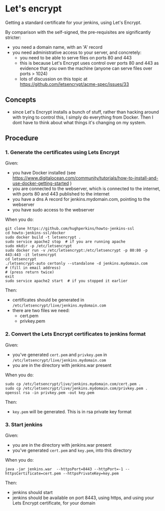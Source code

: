 # Let's encrypt

Getting a standard certificate for your jenkins, using Let's Encrypt.

By comparison with the self-signed, the pre-requisites are significantly stricter:
- you need a domain name, with an 'A' record
- you need administrative access to your server, and concretely:
  - you need to be able to serve files on ports 80 and 443
  - this is because Let's Encrypt uses control over ports 80 and 443 as evidence that you own the machine (anyone can
serve files over ports > 1024)
  - lots of discussion on this topic at https://github.com/letsencrypt/acme-spec/issues/33

## Concepts

- since Let's Encrypt installs a bunch of stuff, rather than hacking around with trying to control this, I simply do
everything from Docker.  Then I dont have to think about what things it's changing on my system.

## Procedure

### 1. Generate the certificates using Lets Encrypt

Given:
- you have Docker installed (see https://www.digitalocean.com/community/tutorials/how-to-install-and-use-docker-getting-started )
- you are connected to the webserver, which is connected to the internet, with ports 80 and 443 published to the internet
- you have a dns A record for jenkins.mydomain.com, pointing to the webserver
- you have sudo access to the webserver

When you do:
```
git clone https://github.com/hughperkins/howto-jenkins-ssl
cd howto-jenkins-ssl/docker
sudo docker build -t letsencrypt .
sudo service apache2 stop  # if you are running apache
sudo mkdir -p /etc/letsencrypt
sudo docker run -v /etc/letsencrypt:/etc/letsencrypt -p 80:80 -p 443:443 -it letsencrypt
cd letsencrypt
./letsencrypt-auto certonly --standalone -d jenkins.mydomain.com
# (fill in email address)
# (press return twice)
exit
sudo service apache2 start  # if you stopped it earlier
```
Then:
- certificates should be generated in `/etc/letsencrypt/live/jenkins.mydomain.com`
- there are two files we need:
  - cert.pem
  - privkey.pem

### 2. Convert the Lets Encrypt certificates to jenkins format

Given:
- you've generated `cert.pem` and `privkey.pem` in `/etc/letsencrypt/live/jenkins.mydomain.com`
- you are in the directory with jenkins.war present

When you do:
```
sudo cp /etc/letsencrypt/live/jenkins.mydomain.com/cert.pem .
sudo cp /etc/letsencrypt/live/jenkins.mydomain.com/privkey.pem .
openssl rsa -in privkey.pem -out key.pem
```
Then:
- `key.pem` will be generated.  This is in rsa private key format

### 3. Start jenkins

Given:
- you are in the directory with jenkins.war present
- you've generated `cert.pem` and `key.pem`, into this directory

When you do:
```
java -jar jenkins.war  --httpsPort=8443 --httpPort=-1 --httpsCertificate=cert.pem --httpsPrivateKey=key.pem
```
Then:
- jenkins should start
- jenkins should be available on port 8443, using https, and using your Lets Encrypt certificate, for your domain

